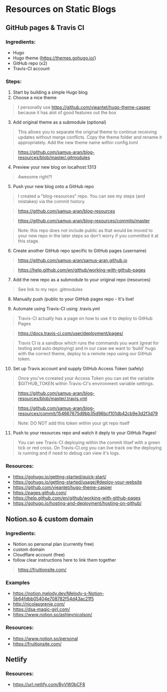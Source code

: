 # Resources on Static Blogs

## GitHub pages & Travis CI

### Ingredients:
* Hugo
* Hugo theme (https://themes.gohugo.io/)
* GitHub repo (x2)
* Travis-CI account

### Steps:

1. Start by building a simple Hugo blog
2. Choose a nice theme
> I personally use https://github.com/vjeantet/hugo-theme-casper because it has alot of good features out the box
3. Add original theme as a submodule (optional)
> This allows you to separate the original theme to continue receiving updates without merge conflicts. Copy the theme folder and rename it appropriately. Add the new theme name within config.toml

> https://github.com/samus-aran/blog-resources/blob/master/.gitmodules

4. Preview your new blog on localhost:1313
> Awesome right?!
5. Push your new blog onto a GitHub repo 
> I created a "blog-resources" repo. You can see my steps (and mistakes) via the commit history. 

> https://github.com/samus-aran/blog-resources

> https://github.com/samus-aran/blog-resources/commits/master

> Note: this repo does not include public as that would be moved to your new repo in the later steps so don't worry if you committed it at this stage.
6. Create another GitHub repo specific to GitHub pages (username)
> https://github.com/samus-aran/samus-aran.github.io

> https://help.github.com/en/github/working-with-github-pages
7. Add the new repo as a submodule to your original repo (resources)
> See link to my repo .gitmodules

8. Manually push /public to your GitHub pages repo - It's live!
>
9. Automate using Travis-CI using .travis.yml
> Travis-CI actually has a page on how to use it to deploy to GitHub Pages

> https://docs.travis-ci.com/user/deployment/pages/

>Travis CI is a sandbox which runs the commands you want (great for testing and auto deploying) and in our case we want to ‘build’ hugo with the correct theme, deploy to a remote repo using our GitHub token.

10. Set up Travis account and supply GitHub Access Token (safely)

> Once you've ccreated your Access Token you can set the variable 
> $GITHUB_TOKEN within Travis-CI's environment variable settings.

> https://github.com/samus-aran/blog-resources/blob/master/.travis.yml

> https://github.com/samus-aran/blog-resources/commit/154667675d9bb35d96bcf101db42cb9e3d2f3d79

> Note: DO NOT add this token within your git repo itself

11. Push to your resources repo and watch it deply to your GitHub Pages!

> You can see Travis-CI deploying within the commit itlsef with a green tick or red cross. On Travis-CI.org you can live track ow the deploying is running and if need to debug can view it's logs.

### Resources:
* https://gohugo.io/getting-started/quick-start/
* https://gohugo.io/getting-started/usage/#deploy-your-website
* https://github.com/vjeantet/hugo-theme-casper
* https://pages.github.com/
* https://help.github.com/en/github/working-with-github-pages
* https://gohugo.io/hosting-and-deployment/hosting-on-github/

## Notion.so & custom domain

### Ingredients:

* Notion.so personal plan (currently free)
* custom domain
* Cloudflare account (free)
* follow clear instructions here to link them together
> https://fruitionsite.com/

### Examples

* https://notion.melody.dev/Melody-s-Notion-5b64fdbb05404e708782f54d43ac21f5
* http://nicolasgrenie.com/
* https://dsa-magic-girl.com/
* https://www.notion.so/ashleynicolson/

### Resources:

* https://www.notion.so/personal
* https://fruitionsite.com/

## Netlify

### Resources:

* https://url.netlify.com/ByVW0bCF8

